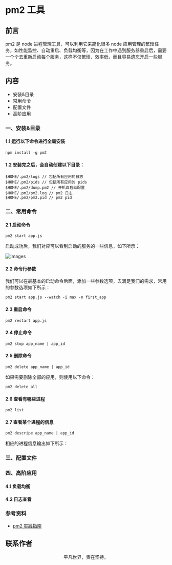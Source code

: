 # pm2 工具

## 前言

pm2 是 node 进程管理工具，可以利用它来简化很多 node 应用管理的繁琐任务，如性能监控、自动重启、负载均衡等，因为在工作中遇到服务器重启后，需要一个个去重新启动每个服务，这样不仅繁琐、效率低，而且容易遗忘开启一些服务。

## 内容

- 安装&目录
- 常用命令
- 配置文件
- 高阶应用

### 一、安装&目录

#### 1.1 运行以下命令进行全局安装

```
npm install -g pm2
```

#### 1.2 安装完之后，会自动创建以下目录：

```
$HOME/.pm2/logs // 包括所有应用的日志
$HOME/.pm2/pids // 包括所有应用的 pids
$HOME/.pm2/dump.pm2 // 开机自启动配置
$HOME/.pm2/pm2.log // pm2 日志
$HOME/.pm2/pm2.pid // pm2 pid

```

### 二、常用命令

#### 2.1 启动命令

```
pm2 start app.js
```

启动成功后，我们对应可以看到启动的服务的一些信息，如下所示：

![images](pm2-01.png)

#### 2.2 命令行参数

我们可以在最基本的启动命令后面，添加一些参数选项，去满足我们的需求，常用的参数选项如下所示：

```
pm2 start app.js --watch -i max -n first_app
```

#### 2.3 重启命令

```
pm2 restart app.js
```

#### 2.4 停止命令

```
pm2 stop app_name | app_id
```

#### 2.5 删除命令

```
pm2 delete app_name | app_id
```

如果需要删除全部的应用，则使用以下命令：

```
pm2 delete all
```

#### 2.6 查看有哪些进程

```
pm2 list
```

#### 2.7 查看某个进程的信息

```
pm2 descripe app_name | app_id
```

相应的进程信息输出如下所示：

### 三、配置文件

### 四、高阶应用

#### 4.1 负载均衡

#### 4.2 日志查看

### 参考资料

- [pm2 实践指南](https://juejin.im/post/5e1fa941e51d451c774dcc18)

## 联系作者

<div align="center">
    <p>
        平凡世界，贵在坚持。
    </p>
    <img :src="$withBase('/about/contact.png')" />
</div>
